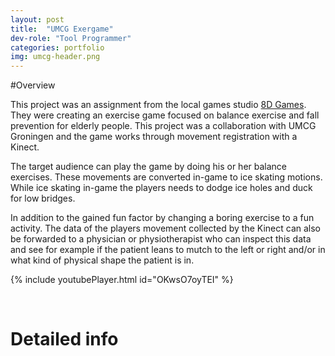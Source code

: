 ```yaml
---
layout: post
title:  "UMCG Exergame"
dev-role: "Tool Programmer"
categories: portfolio
img: umcg-header.png
---
```

#Overview

This project was an assignment from the local games studio [8D Games][8dgames]. They were creating an exercise game focused on balance exercise and fall prevention for elderly people. This project was a collaboration with UMCG Groningen and the game works through movement registration with a Kinect.


The target audience can play the game by doing his or her balance exercises. These movements are converted in-game to ice skating motions. While ice skating in-game the players needs to dodge ice holes and duck for low bridges.


In addition to the gained fun factor by changing a boring exercise to a fun activity. The data of the players movement collected by the Kinect can also be forwarded to a physician or physiotherapist who can inspect this data and see for example if the patient leans to mutch to the left or right and/or in what kind of physical shape the patient is in.



{% include youtubePlayer.html id="OKwsO7oyTEI" %}

<br>

# Detailed info



[8dgames]: http://www.8d-games.nl/
